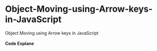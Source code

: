 # Object-Moving-using-Arrow-keys-in-JavaScript
Object Moving using Arrow keys in JavaScript
    <br><br>
    <b>Code Explane</b>
    <br>

<!DOCTYPE html>
<html lang="en">
<head>
    <meta charset="UTF-8">
    <meta http-equiv="X-UA-Compatible" content="IE=edge">
    <meta name="viewport" content="width=device-width, initial-scale=1.0">
    <title>Ball Moving</title>
    <link rel="stylesheet" href="style.css">
</head>
<body>
    <div class="circle"></div>
    <script src="moving.js"></script>
</body>
</html>
